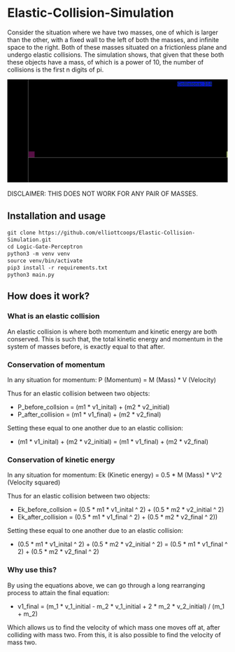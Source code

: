 # Elastic-Collision-Simulation

Consider the situation where we have two masses, one of which is larger than the other, with a fixed wall to the left of both the masses, and infinite space to the right. Both of these masses situated on a frictionless plane and undergo elastic collisions. The simulation shows, that given that these both these objects have a mass, of which is a power of 10, the number of collisions is the first n digits of pi.

![Example](example.png)

DISCLAIMER: THIS DOES NOT WORK FOR ANY PAIR OF MASSES.

## Installation and usage

```
git clone https://github.com/elliottcoops/Elastic-Collision-Simulation.git
cd Logic-Gate-Perceptron
python3 -m venv venv
source venv/bin/activate
pip3 install -r requirements.txt
python3 main.py
```

## How does it work?

### What is an elastic collision

An elastic collision is where both momentum and kinetic energy are both conserved. This is such that, the total kinetic energy and momentum in the system of masses before, is exactly equal to that after. 

### Conservation of momentum

In any situation for momentum: P (Momentum) = M (Mass) * V (Velocity)

Thus for an elastic collision between two objects: 

  - P_before_collsion = (m1 * v1_inital) + (m2 * v2_initial)
  - P_after_collision = (m1 * v1_final) + (m2 * v2_final)

Setting these equal to one another due to an elastic collision:

  - (m1 * v1_inital) + (m2 * v2_initial) = (m1 * v1_final) + (m2 * v2_final)

### Conservation of kinetic energy

In any situation for momentum: Ek (Kinetic energy) = 0.5 * M (Mass) * V^2 (Velocity squared)

Thus for an elastic collision between two objects: 

  - Ek_before_collsion = (0.5 * m1 * v1_inital ^ 2) + (0.5 * m2 * v2_initial ^ 2)
  - Ek_after_collision = (0.5 * m1 * v1_final ^ 2) + (0.5 * m2 * v2_final ^ 2))

Setting these equal to one another due to an elastic collision:

  - (0.5 * m1 * v1_inital ^ 2) + (0.5 * m2 * v2_initial ^ 2) = (0.5 * m1 * v1_final ^ 2) + (0.5 * m2 * v2_final ^ 2)

### Why use this?

By using the equations above, we can go through a long rearranging process to attain the final equation: 

  - v1_final = (m_1 * v_1_initial - m_2 * v_1_initial + 2 * m_2 * v_2_initial) / (m_1 + m_2)

Which allows us to find the velocity of which mass one moves off at, after colliding with mass two. From this, it is also possible to find the velocity of mass two.

